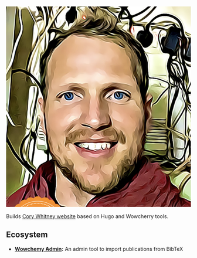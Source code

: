 
![](content/authors/admin/avatar.png)

Builds [Cory Whitney website](cory-whitney.com) based on Hugo and Wowcherry tools.

## Ecosystem

* **[Wowchemy Admin](https://github.com/wowchemy/wowchemy-admin/):** An admin tool to import publications from BibTeX

